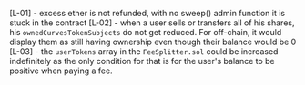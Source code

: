 [L-01] - excess ether is not refunded, with no sweep() admin function it is stuck in the contract
[L-02] - when a user sells or transfers all of his shares, his ``ownedCurvesTokenSubjects`` do not get reduced. For off-chain, it would display them as still having ownership even though their balance would be 0
[L-03] - the ``userTokens`` array in the ``FeeSplitter.sol`` could be increased indefinitely as the only condition for that is for the user's balance to be positive when paying a fee. 